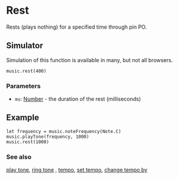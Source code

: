 # Rest

Rests (plays nothing) for a specified time through pin PO.

## Simulator

Simulation of this function is available in many, but not all browsers.

```sig
music.rest(400)
```

### Parameters

* `ms`: [Number](/microbit/reference/types/number) - the duration of the rest (milliseconds)

## Example

```blocks
let frequency = music.noteFrequency(Note.C)
music.playTone(frequency, 1000)
music.rest(1000)
```

### See also

[play tone](/microbit/reference/music/play-tone), [ring tone](/microbit/reference/music/ring-tone) , [tempo](/microbit/reference/music/tempo), [set tempo](/microbit/reference/music/set-tempo), [change tempo by](/microbit/reference/music/change-tempo-by)

